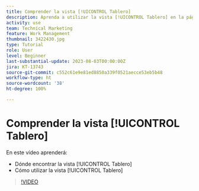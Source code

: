 ```yaml
---
title: Comprender la vista [!UICONTROL Tablero]
description: Aprenda a utilizar la vista [!UICONTROL Tablero] en la página de aterrizaje del proyecto.
activity: use
team: Technical Marketing
feature: Work Management
thumbnail: 3422430.jpg
type: Tutorial
role: User
level: Beginner
last-substantial-update: 2023-08-03T00:00:00Z
jira: KT-13743
source-git-commit: c552c61e9e81ed8850a339f0521aecce53eb5b48
workflow-type: ht
source-wordcount: '38'
ht-degree: 100%

---
```


# Comprender la vista [!UICONTROL Tablero]

En este vídeo aprenderá:

* Dónde encontrar la vista [!UICONTROL Tablero]
* Cómo utilizar la vista [!UICONTROL Tablero]


>[!VIDEO](https://video.tv.adobe.com/v/3422430/?quality=12&learn=on)
